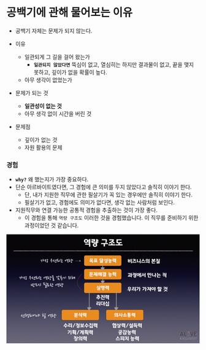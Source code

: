 # 공백기에 관해 물어보는 이유

- 공백기 자체는 문제가 되지 않는다.

- 이유
  - 일관되게 그 길을 걸어 왔는가
    - **`일관되지 않았다면`** 뚝심이 없고, 열심히는 하지만 결과물이 없고, 끝을 맺지 못하고, 깊이가 없을 확률이 높다.
  - 아무 생각이 없었는가

- 문제가 되는 것
  - **일관성이 없는 것**
  - 아무 생각 없이 시간을 버린 것
- 문제점
  - 깊이가 없는 것
  - 자원 활용의 문제



### 경험 ###

- **`why?`** 왜 했는지가 가장 중요하다.
- 단순 아르바이트였다면, 그 경험에 큰 의미를 두지 않았다고 솔직히 이야기 한다.
  - 단, 내가 지원한 직무에 관한 필살기가 꼭 있는 경우에만 솔직히 이야기 한다.
  - 필살기가 없고, 경험에도 의미가 없다면, 생각 없는 사람처럼 보인다.
- 지원직무와 연결 가능한 공통적 경험을 추출하는 것이 가장 좋다.
  - 이 경험을 통해 `역량 구조도` 이러한 것을 경험했습니다. 이 직무를 준비하기 위한 과정이었던 것 같습니다.



![역량구조도](images/%EC%97%AD%EB%9F%89%EA%B5%AC%EC%A1%B0%EB%8F%84.PNG)